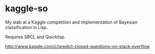 kaggle-so
=========

My stab at a Kaggle competition and implementation of Bayesian classification in Lisp.

Requires SBCL and Quicklisp.

http://www.kaggle.com/c/predict-closed-questions-on-stack-overflow

